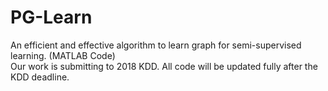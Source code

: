 # PG-Learn
An efficient and effective algorithm to learn graph for semi-supervised learning. (MATLAB Code)  
Our work is submitting to 2018 KDD. All code will be updated fully after the KDD deadline. 
